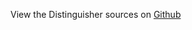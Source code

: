 
<!--
FrozenIsBool False
-->

View the Distinguisher sources on [Github](https://github.com/Ledoux/ShareYourSystem/tree/master/ShareYourSystem/Noders/Installer)

